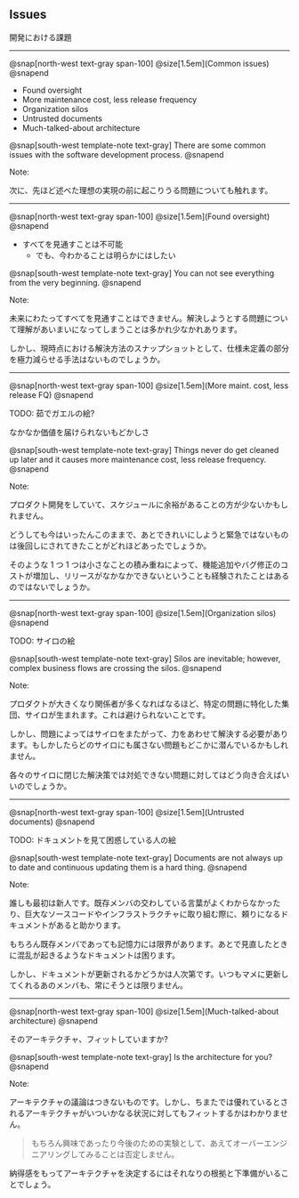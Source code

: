 ## Issues

開発における課題

---

@snap[north-west text-gray span-100]
@size[1.5em](Common issues)
@snapend

* Found oversight
* More maintenance cost, less release frequency
* Organization silos
* Untrusted documents
* Much-talked-about architecture

@snap[south-west template-note text-gray]
There are some common issues with the software development process.
@snapend

Note:

次に、先ほど述べた理想の実現の前に起こりうる問題についても触れます。

---

@snap[north-west text-gray span-100]
@size[1.5em](Found oversight)
@snapend

* すべてを見通すことは不可能
    * でも、今わかることは明らかにはしたい

@snap[south-west template-note text-gray]
You can not see everything from the very beginning.
@snapend

Note:

未来にわたってすべてを見通すことはできません。解決しようとする問題について理解があいまいになってしまうことは多かれ少なかれあります。

しかし、現時点における解決方法のスナップショットとして、仕様未定義の部分を極力減らせる手法はないものでしょうか。

---

@snap[north-west text-gray span-100]
@size[1.5em](More maint. cost, less release FQ)
@snapend

TODO: 茹でガエルの絵?

なかなか価値を届けられないもどかしさ

@snap[south-west template-note text-gray]
Things never do get cleaned up later and it causes more maintenance cost, less release frequency. 
@snapend

Note:

プロダクト開発をしていて、スケジュールに余裕があることの方が少ないかもしれません。

どうしても今はいったんこのままで、あとできれいにしようと緊急ではないものは後回しにされてきたことがどれほどあったでしょうか。

そのような 1 つ 1 つは小さなことの積み重ねによって、機能追加やバグ修正のコストが増加し、リリースがなかなかできないということも経験されたことはあるのではないでしょうか。

---

@snap[north-west text-gray span-100]
@size[1.5em](Organization silos)
@snapend

TODO: サイロの絵

@snap[south-west template-note text-gray]
Silos are inevitable; however, complex business flows are crossing the silos.
@snapend

Note:

プロダクトが大きくなり関係者が多くなればなるほど、特定の問題に特化した集団、サイロが生まれます。これは避けられないことです。

しかし、問題によってはサイロをまたがって、力をあわせて解決する必要があります。もしかしたらどのサイロにも属さない問題もどこかに潜んでいるかもしれません。

各々のサイロに閉じた解決策では対処できない問題に対してはどう向き合えばいいのでしょうか。

---

@snap[north-west text-gray span-100]
@size[1.5em](Untrusted documents)
@snapend

TODO: ドキュメントを見て困惑している人の絵

@snap[south-west template-note text-gray]
Documents are not always up to date and continuous updating them is a hard thing. 
@snapend

Note:

誰しも最初は新人です。既存メンバの交わしている言葉がよくわからなかったり、巨大なソースコードやインフラストラクチャに取り組む際に、頼りになるドキュメントがあると助かります。

もちろん既存メンバであっても記憶力には限界があります。あとで見直したときに混乱が起きるようなドキュメントは困ります。

しかし、ドキュメントが更新されるかどうかは人次第です。いつもマメに更新してくれるあのメンバも、常にそうとは限りません。

---

@snap[north-west text-gray span-100]
@size[1.5em](Much-talked-about architecture)
@snapend

そのアーキテクチャ、フィットしていますか?

@snap[south-west template-note text-gray]
Is the architecture for you?
@snapend

Note:

アーキテクチャの議論はつきないものです。しかし、ちまたでは優れているとされるアーキテクチャがいついかなる状況に対してもフィットするかはわかりません。

> もちろん興味であったり今後のための実験として、あえてオーバーエンジニアリングしてみることは否定しません。

納得感をもってアーキテクチャを決定するにはそれなりの根拠と下準備がいることでしょう。
